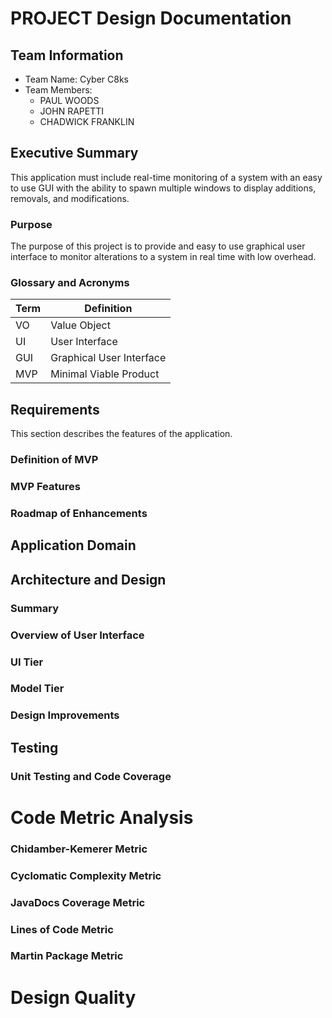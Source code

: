 # PROJECT Design Documentation

## Team Information
* Team Name: Cyber C8ks
* Team Members:
    * PAUL WOODS
    * JOHN RAPETTI
    * CHADWICK FRANKLIN

## Executive Summary

This application must include real-time monitoring of a system with an easy to use GUI with
the ability to spawn multiple windows to display additions, removals, and modifications.

### Purpose

The purpose of this project is to provide and easy to use graphical user interface to monitor
alterations to a system in real time with low overhead.

### Glossary and Acronyms

| Term | Definition |
|------|------------|
| VO   |Value Object|
| UI   |User Interface|
| GUI  | Graphical User Interface|
| MVP  | Minimal Viable Product|

## Requirements

This section describes the features of the application.

### Definition of MVP

### MVP Features

### Roadmap of Enhancements

## Application Domain

## Architecture and Design

### Summary

### Overview of User Interface

### UI Tier

### Model Tier

### Design Improvements

## Testing

### Unit Testing and Code Coverage

# Code Metric Analysis

### Chidamber-Kemerer Metric

### Cyclomatic Complexity Metric

### JavaDocs Coverage Metric

### Lines of Code Metric

### Martin Package Metric

# Design Quality